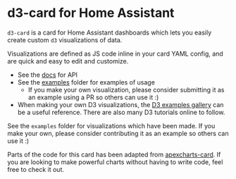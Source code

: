 # d3-card for Home Assistant

`d3-card` is a card for Home Assistant dashboards which lets you easily create custom `d3` visualizations of data.

Visualizations are defined as JS code inline in your card YAML config, and are quick and easy to edit and customize.

* See the [docs](https://hansihe.github.io/d3-card/) for API
* See the [examples](examples) folder for examples of usage
  * If you make your own visualization, please consider submitting it as an example using a PR so others can use it :)
* When making your own D3 visualizations, the [D3 examples gallery](https://observablehq.com/@d3/gallery) can be a useful reference. There are also many D3 tutorials online to follow.

See the `examples` folder for visualizations which have been made. If you make your own, please consider contributing it as an example so others can use it :)

Parts of the code for this card has been adapted from [apexcharts-card](https://github.com/RomRider/apexcharts-card). If you are looking to make powerful charts without having to write code, feel free to check it out.
